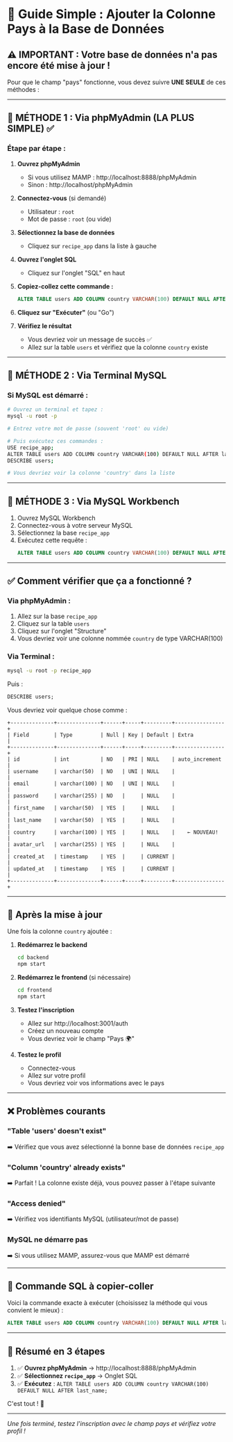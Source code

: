 # 🔧 Guide Simple : Ajouter la Colonne Pays à la Base de Données

## ⚠️ IMPORTANT : Votre base de données n'a pas encore été mise à jour !

Pour que le champ "pays" fonctionne, vous devez suivre **UNE SEULE** de ces méthodes :

---

## 📌 MÉTHODE 1 : Via phpMyAdmin (LA PLUS SIMPLE) ✅

### Étape par étape :

1. **Ouvrez phpMyAdmin**

   - Si vous utilisez MAMP : http://localhost:8888/phpMyAdmin
   - Sinon : http://localhost/phpMyAdmin

2. **Connectez-vous** (si demandé)

   - Utilisateur : `root`
   - Mot de passe : `root` (ou vide)

3. **Sélectionnez la base de données**

   - Cliquez sur `recipe_app` dans la liste à gauche

4. **Ouvrez l'onglet SQL**

   - Cliquez sur l'onglet "SQL" en haut

5. **Copiez-collez cette commande :**

   ```sql
   ALTER TABLE users ADD COLUMN country VARCHAR(100) DEFAULT NULL AFTER last_name;
   ```

6. **Cliquez sur "Exécuter"** (ou "Go")

7. **Vérifiez le résultat**
   - Vous devriez voir un message de succès ✅
   - Allez sur la table `users` et vérifiez que la colonne `country` existe

---

## 📌 MÉTHODE 2 : Via Terminal MySQL

### Si MySQL est démarré :

```bash
# Ouvrez un terminal et tapez :
mysql -u root -p

# Entrez votre mot de passe (souvent 'root' ou vide)

# Puis exécutez ces commandes :
USE recipe_app;
ALTER TABLE users ADD COLUMN country VARCHAR(100) DEFAULT NULL AFTER last_name;
DESCRIBE users;

# Vous devriez voir la colonne 'country' dans la liste
```

---

## 📌 MÉTHODE 3 : Via MySQL Workbench

1. Ouvrez MySQL Workbench
2. Connectez-vous à votre serveur MySQL
3. Sélectionnez la base `recipe_app`
4. Exécutez cette requête :
   ```sql
   ALTER TABLE users ADD COLUMN country VARCHAR(100) DEFAULT NULL AFTER last_name;
   ```

---

## ✅ Comment vérifier que ça a fonctionné ?

### Via phpMyAdmin :

1. Allez sur la base `recipe_app`
2. Cliquez sur la table `users`
3. Cliquez sur l'onglet "Structure"
4. Vous devriez voir une colonne nommée `country` de type VARCHAR(100)

### Via Terminal :

```bash
mysql -u root -p recipe_app
```

Puis :

```sql
DESCRIBE users;
```

Vous devriez voir quelque chose comme :

```
+--------------+--------------+------+-----+---------+----------------+
| Field        | Type         | Null | Key | Default | Extra          |
+--------------+--------------+------+-----+---------+----------------+
| id           | int          | NO   | PRI | NULL    | auto_increment |
| username     | varchar(50)  | NO   | UNI | NULL    |                |
| email        | varchar(100) | NO   | UNI | NULL    |                |
| password     | varchar(255) | NO   |     | NULL    |                |
| first_name   | varchar(50)  | YES  |     | NULL    |                |
| last_name    | varchar(50)  | YES  |     | NULL    |                |
| country      | varchar(100) | YES  |     | NULL    |    ← NOUVEAU!  |
| avatar_url   | varchar(255) | YES  |     | NULL    |                |
| created_at   | timestamp    | YES  |     | CURRENT |                |
| updated_at   | timestamp    | YES  |     | CURRENT |                |
+--------------+--------------+------+-----+---------+----------------+
```

---

## 🚀 Après la mise à jour

Une fois la colonne `country` ajoutée :

1. **Redémarrez le backend**

   ```bash
   cd backend
   npm start
   ```

2. **Redémarrez le frontend** (si nécessaire)

   ```bash
   cd frontend
   npm start
   ```

3. **Testez l'inscription**

   - Allez sur http://localhost:3001/auth
   - Créez un nouveau compte
   - Vous devriez voir le champ "Pays 🌍"

4. **Testez le profil**
   - Connectez-vous
   - Allez sur votre profil
   - Vous devriez voir vos informations avec le pays

---

## ❌ Problèmes courants

### "Table 'users' doesn't exist"

➡️ Vérifiez que vous avez sélectionné la bonne base de données `recipe_app`

### "Column 'country' already exists"

➡️ Parfait ! La colonne existe déjà, vous pouvez passer à l'étape suivante

### "Access denied"

➡️ Vérifiez vos identifiants MySQL (utilisateur/mot de passe)

### MySQL ne démarre pas

➡️ Si vous utilisez MAMP, assurez-vous que MAMP est démarré

---

## 📝 Commande SQL à copier-coller

Voici la commande exacte à exécuter (choisissez la méthode qui vous convient le mieux) :

```sql
ALTER TABLE users ADD COLUMN country VARCHAR(100) DEFAULT NULL AFTER last_name;
```

---

## 🎯 Résumé en 3 étapes

1. ✅ **Ouvrez phpMyAdmin** → http://localhost:8888/phpMyAdmin
2. ✅ **Sélectionnez `recipe_app`** → Onglet SQL
3. ✅ **Exécutez** : `ALTER TABLE users ADD COLUMN country VARCHAR(100) DEFAULT NULL AFTER last_name;`

C'est tout ! 🎉

---

_Une fois terminé, testez l'inscription avec le champ pays et vérifiez votre profil !_
